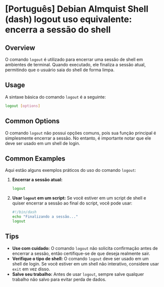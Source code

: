 # [Português] Debian Almquist Shell (dash) logout uso equivalente: encerra a sessão do shell

## Overview
O comando `logout` é utilizado para encerrar uma sessão de shell em ambientes de terminal. Quando executado, ele finaliza a sessão atual, permitindo que o usuário saia do shell de forma limpa.

## Usage
A sintaxe básica do comando `logout` é a seguinte:

```bash
logout [options]
```

## Common Options
O comando `logout` não possui opções comuns, pois sua função principal é simplesmente encerrar a sessão. No entanto, é importante notar que ele deve ser usado em um shell de login. 

## Common Examples
Aqui estão alguns exemplos práticos do uso do comando `logout`:

1. **Encerrar a sessão atual:**
   ```bash
   logout
   ```

2. **Usar `logout` em um script:**
   Se você estiver em um script de shell e quiser encerrar a sessão ao final do script, você pode usar:
   ```bash
   #!/bin/dash
   echo "Finalizando a sessão..."
   logout
   ```

## Tips
- **Use com cuidado:** O comando `logout` não solicita confirmação antes de encerrar a sessão, então certifique-se de que deseja realmente sair.
- **Verifique o tipo de shell:** O comando `logout` deve ser usado em um shell de login. Se você estiver em um shell não interativo, considere usar `exit` em vez disso.
- **Salve seu trabalho:** Antes de usar `logout`, sempre salve qualquer trabalho não salvo para evitar perda de dados.